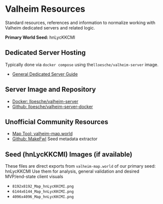# Valheim Resources
Standard resources, references and information to normalize working with Valheim dedicated servers and related logic.

**Primary World Seed:** hnLycKKCMI

## Dedicated Server Hosting
Typically done via `docker compose` using the`lloesche/valheim-server` image.
- [General Dedicated Server Guide](https://www.valheimgame.com/support/a-guide-to-dedicated-servers/)

## Server Image and Repository
- [Docker: lloesche/valheim-server](https://hub.docker.com/r/lloesche/valheim-server)
- [Github: lloesche/valheim-server-docker](https://github.com/lloesche/valheim-server-docker)

## Unofficial Community Resources
- [Map Tool: valheim-map.world](https://valheim-map.world/)
- [Github: MakeFwl](https://github.com/CrystalFerrai/MakeFwl#) Seed metadata extractor

## Seed (hnLycKKCMI) Images (if available)
These files are direct exports from `valheim-map.world` of our primary seed: hnLycKKCMI
Use them for analysis, general validation and desired MVP/end-state client visuals
- `8192x8192_Map_hnLycKKCMI.png`
- `6144x6144_Map_hnLycKKCMI.png`
- `4096x4096_Map_hnLycKKCMI.png`
